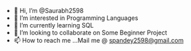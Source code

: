 - 👋 Hi, I’m @Saurabh2598
- 👀 I’m interested in Programming Languages
- 🌱 I’m currently learning SQL
- 💞️ I’m looking to collaborate on Some Beginner Project
- 📫 How to reach me ...Mail me @ spandey2598@gmail.com

<!---
Saurabh2598/Saurabh2598 is a ✨ special ✨ repository because its `README.md` (this file) appears on your GitHub profile.
You can click the Preview link to take a look at your changes.
--->
